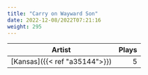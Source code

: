 ```yaml
---
title: "Carry on Wayward Son"
date: 2022-12-08/2022T07:21:16
weight: 295
---
```




 Artist | Plays 
----- | -----:
[Kansas]({{< ref "a35144">}}) | 5

